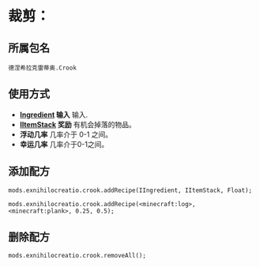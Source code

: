 # 裁剪：

## 所属包名
```zenscirpt
德涅希拉克雷蒂奥.Crook
```
## 使用方式

- **[Ingredient](/Vanilla/Variable_Types/IIngredient/) 输入** 输入.
- **[IItemStack](/Vanilla/Items/IItemStack/) 奖励** 有机会掉落的物品。
- **浮动几率** 几率介于 0-1 之间。
- **幸运几率** 几率介于0-1之间。

## 添加配方

```zenscript
mods.exnihilocreatio.crook.addRecipe(IIngredient, IItemStack, Float);

mods.exnihilocreatio.crook.addRecipe(<minecraft:log>, <minecraft:plank>, 0.25, 0.5);
```

## 删除配方

```zenscript
mods.exnihilocreatio.crook.removeAll();
```